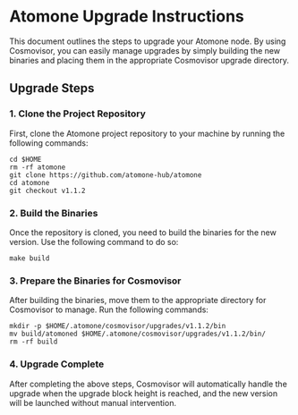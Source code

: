 # Atomone Upgrade Instructions

This document outlines the steps to upgrade your Atomone node. By using Cosmovisor, you can easily manage upgrades by simply building the new binaries and placing them in the appropriate Cosmovisor upgrade directory.

## Upgrade Steps

### 1. Clone the Project Repository
First, clone the Atomone project repository to your machine by running the following commands:

```
cd $HOME
rm -rf atomone
git clone https://github.com/atomone-hub/atomone
cd atomone
git checkout v1.1.2
```


### 2. Build the Binaries
Once the repository is cloned, you need to build the binaries for the new version. Use the following command to do so:
```
make build
```

### 3. Prepare the Binaries for Cosmovisor
After building the binaries, move them to the appropriate directory for Cosmovisor to manage. Run the following commands:
```
mkdir -p $HOME/.atomone/cosmovisor/upgrades/v1.1.2/bin
mv build/atomoned $HOME/.atomone/cosmovisor/upgrades/v1.1.2/bin/
rm -rf build
```

### 4. Upgrade Complete
After completing the above steps, Cosmovisor will automatically handle the upgrade when the upgrade block height is reached, and the new version will be launched without manual intervention.
